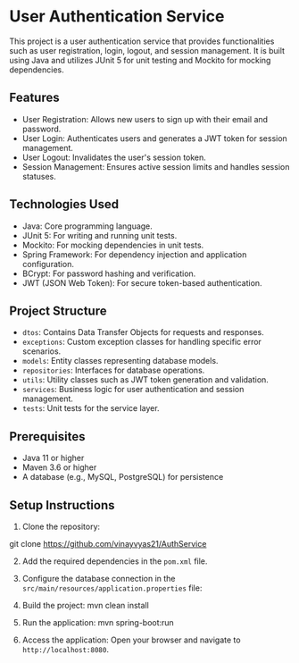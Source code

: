 # User Authentication Service

This project is a user authentication service that provides functionalities such as user registration, login, logout, and session management. It is built using Java and utilizes JUnit 5 for unit testing and Mockito for mocking dependencies.

## Features

- User Registration: Allows new users to sign up with their email and password.
- User Login: Authenticates users and generates a JWT token for session management.
- User Logout: Invalidates the user's session token.
- Session Management: Ensures active session limits and handles session statuses.

## Technologies Used

- Java: Core programming language.
- JUnit 5: For writing and running unit tests.
- Mockito: For mocking dependencies in unit tests.
- Spring Framework: For dependency injection and application configuration.
- BCrypt: For password hashing and verification.
- JWT (JSON Web Token): For secure token-based authentication.

## Project Structure

- `dtos`: Contains Data Transfer Objects for requests and responses.
- `exceptions`: Custom exception classes for handling specific error scenarios.
- `models`: Entity classes representing database models.
- `repositories`: Interfaces for database operations.
- `utils`: Utility classes such as JWT token generation and validation.
- `services`: Business logic for user authentication and session management.
- `tests`: Unit tests for the service layer.

## Prerequisites

- Java 11 or higher
- Maven 3.6 or higher
- A database (e.g., MySQL, PostgreSQL) for persistence

## Setup Instructions

1. Clone the repository:

git clone https://github.com/vinayvyas21/AuthService

2. Add the required dependencies in the `pom.xml` file.

3. Configure the database connection in the `src/main/resources/application.properties` file:

4. Build the project:
	mvn clean install

5. Run the application:
	mvn spring-boot:run

6. Access the application:
   Open your browser and navigate to `http://localhost:8080`.



